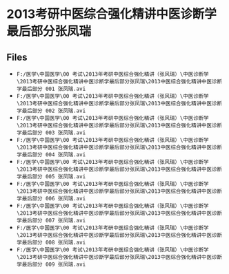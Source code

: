 # 2013考研中医综合强化精讲中医诊断学最后部分张凤瑞

## Files

- `F:/医学\中国医学\00 考试\2013年考研中医综合强化精讲（张风瑞）\中医诊断学\2013考研中医综合强化精讲中医诊断学最后部分张凤瑞\2013中医综合强化精讲中医诊断学最后部分 001 张凤瑞.avi`
- `F:/医学\中国医学\00 考试\2013年考研中医综合强化精讲（张风瑞）\中医诊断学\2013考研中医综合强化精讲中医诊断学最后部分张凤瑞\2013中医综合强化精讲中医诊断学最后部分 002 张凤瑞.avi`
- `F:/医学\中国医学\00 考试\2013年考研中医综合强化精讲（张风瑞）\中医诊断学\2013考研中医综合强化精讲中医诊断学最后部分张凤瑞\2013中医综合强化精讲中医诊断学最后部分 003 张凤瑞.avi`
- `F:/医学\中国医学\00 考试\2013年考研中医综合强化精讲（张风瑞）\中医诊断学\2013考研中医综合强化精讲中医诊断学最后部分张凤瑞\2013中医综合强化精讲中医诊断学最后部分 004 张凤瑞.avi`
- `F:/医学\中国医学\00 考试\2013年考研中医综合强化精讲（张风瑞）\中医诊断学\2013考研中医综合强化精讲中医诊断学最后部分张凤瑞\2013中医综合强化精讲中医诊断学最后部分 005 张凤瑞.avi`
- `F:/医学\中国医学\00 考试\2013年考研中医综合强化精讲（张风瑞）\中医诊断学\2013考研中医综合强化精讲中医诊断学最后部分张凤瑞\2013中医综合强化精讲中医诊断学最后部分 006 张凤瑞.avi`
- `F:/医学\中国医学\00 考试\2013年考研中医综合强化精讲（张风瑞）\中医诊断学\2013考研中医综合强化精讲中医诊断学最后部分张凤瑞\2013中医综合强化精讲中医诊断学最后部分 007 张凤瑞.avi`
- `F:/医学\中国医学\00 考试\2013年考研中医综合强化精讲（张风瑞）\中医诊断学\2013考研中医综合强化精讲中医诊断学最后部分张凤瑞\2013中医综合强化精讲中医诊断学最后部分 008 张凤瑞.avi`
- `F:/医学\中国医学\00 考试\2013年考研中医综合强化精讲（张风瑞）\中医诊断学\2013考研中医综合强化精讲中医诊断学最后部分张凤瑞\2013中医综合强化精讲中医诊断学最后部分 009 张凤瑞.avi`
